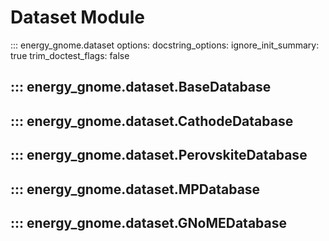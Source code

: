 # Dataset Module

::: energy_gnome.dataset
    options:
      docstring_options:
        ignore_init_summary: true
        trim_doctest_flags: false

## ::: energy_gnome.dataset.BaseDatabase
## ::: energy_gnome.dataset.CathodeDatabase
## ::: energy_gnome.dataset.PerovskiteDatabase
## ::: energy_gnome.dataset.MPDatabase
## ::: energy_gnome.dataset.GNoMEDatabase
